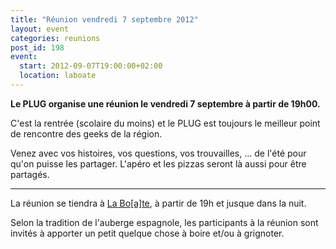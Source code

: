 ```yaml
---
title: "Réunion vendredi 7 septembre 2012"
layout: event
categories: reunions
post_id: 198
event:
  start: 2012-09-07T19:00:00+02:00
  location: laboate
---
```

**Le PLUG organise une réunion le vendredi 7 septembre à partir de 19h00.**

C'est la rentrée (scolaire du moins) et le PLUG est toujours le meilleur point de rencontre des geeks de la région.

Venez avec vos histoires, vos questions, vos trouvailles, … de l'été pour qu'on puisse les partager.
L'apéro et les pizzas seront là aussi pour être partagés.

----
La réunion se tiendra à [La Bo\[a\]te](http://laboate.com/), à partir de 19h et jusque dans la nuit.

Selon la tradition de l'auberge espagnole, les participants à la réunion sont invités à apporter un petit quelque chose à boire et/ou à grignoter.

